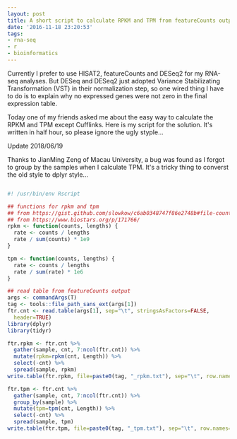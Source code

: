 ```yaml
---
layout: post
title: A short script to calculate RPKM and TPM from featureCounts output
date: '2016-11-18 23:20:53'
tags:
- rna-seq
- r
- bioinformatics
---
```


Currently I prefer to use HISAT2, featureCounts and DESeq2 for my RNA-seq analyses. But DESeq and DESeq2 just adopted Variance Stabilizating Transformation (VST) in their normalization step, so one wired thing I  have to do is to explain why no expressed genes were not zero in the final expression table.

Today one of my friends asked me about the easy way to calculate the RPKM and TPM except Cufflinks. Here is my script for the solution. It's written in half hour, so please ignore the ugly styple...

Update 2018/06/19

Thanks to JianMing Zeng of Macau University, a bug was found as I forgot to group by the samples when I calculate TPM. It's a tricky thing to converst the old style to dplyr style...

```r

#! /usr/bin/env Rscript

## functions for rpkm and tpm
## from https://gist.github.com/slowkow/c6ab0348747f86e2748b#file-counts_to_tpm-r-L44
## from https://www.biostars.org/p/171766/
rpkm <- function(counts, lengths) {
  rate <- counts / lengths
  rate / sum(counts) * 1e9
}

tpm <- function(counts, lengths) {
  rate <- counts / lengths
  rate / sum(rate) * 1e6
}

## read table from featureCounts output
args <- commandArgs(T)
tag <- tools::file_path_sans_ext(args[1])
ftr.cnt <- read.table(args[1], sep="\t", stringsAsFactors=FALSE,
  header=TRUE)
library(dplyr)
library(tidyr)

ftr.rpkm <- ftr.cnt %>%
  gather(sample, cnt, 7:ncol(ftr.cnt)) %>%
  mutate(rpkm=rpkm(cnt, Length)) %>%
  select(-cnt) %>%
  spread(sample, rpkm)
write.table(ftr.rpkm, file=paste0(tag, "_rpkm.txt"), sep="\t", row.names=FALSE, quote=FALSE)

ftr.tpm <- ftr.cnt %>%
  gather(sample, cnt, 7:ncol(ftr.cnt)) %>%
  group_by(sample) %>%
  mutate(tpm=tpm(cnt, Length)) %>%
  select(-cnt) %>%
  spread(sample, tpm)
write.table(ftr.tpm, file=paste0(tag, "_tpm.txt"), sep="\t", row.names=FALSE, quote=FALSE)

```
